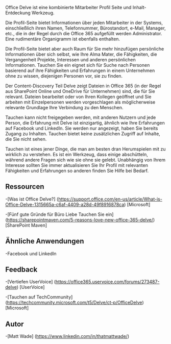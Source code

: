 
Office Delve ist eine kombinierte Mitarbeiter Profil Seite und Inhalt-Entdeckung
Werkzeug.

Die Profil-Seite bietet Informationen über jeden Mitarbeiter in der
Systems, einschließlich ihren Namen, Telefonnummer, Bürostandort, e-Mail,
Manager, etc., die in der Regel durch die Office 365 aufgefüllt werden
Administrator. Eine rudimentäre Organigramm ist ebenfalls enthalten.

Die Profil-Seite bietet aber auch Raum für Sie mehr hinzufügen
persönliche Informationen über sich selbst, wie Ihre Alma Mater, die Fähigkeiten, die Vergangenheit
Projekte, Interessen und anderen persönlichen Informationen. Tauchen Sie ein eignet sich für
Suche nach Personen basierend auf ihre Fähigkeiten und Erfahrungen in einem Unternehmen
ohne zu wissen, diejenigen Personen vor, sie zu finden.

Der Content-Discovery Teil Delve zeigt Dateien in Office 365
(in der Regel aus SharePoint Online und OneDrive für Unternehmen) sind, die
für Sie relevant. Dateien bearbeitet oder von Ihren Kollegen geöffnet und
Sie arbeiten mit Einzelpersonen werden vorgeschlagen als möglicherweise relevante Grundlage
Ihre Verbindung zu den Menschen.

Tauchen kann nicht freigegeben werden, mit anderen Nutzern und jede Person, die Erfahrung
mit Delve ist einzigartig, ähnlich wie Ihre Erfahrungen auf Facebook und
LinkedIn. Sie werden nur angezeigt, haben Sie bereits Zugang zu Inhalten.
Tauchen bietet keine zusätzlichen Zugriff auf Inhalte, die Sie nicht sehen.

Tauchen ist eines jener Dinge, die man am besten dran Herumspielen mit zu
wirklich zu verstehen. Es ist ein Werkzeug, dass einige abschütteln, während andere Fragen sich
wie sie ohne sie gelebt. Unabhängig von Ihrem Interesse sollten Sie
immer aktualisieren Sie Ihr Profil mit relevanten Fähigkeiten und Erfahrungen so anderen
finden Sie Hilfe bei Bedarf.

Ressourcen
---------

-[Was ist Office
    Delve?] (https://support.office.com/en-us/article/What-is-Office-Delve-1315665a-c6af-4409-a28d-49f8916878ca)
    \[Microsoft\]

-[Fünf gute Gründe für Büro Liebe
    Tauchen Sie ein] (https://sharepointmaven.com/5-reasons-love-new-office-365-delve/)
    \[SharePoint Maven\]

Ähnliche Anwendungen
--------------------

-Facebook und LinkedIn

Feedback
---------

-[Vertiefen UserVoice] (https://office365.uservoice.com/forums/273487-delve)
    \[UserVoice\]

-[Tauchen auf TechCommunity] (https://techcommunity.microsoft.com/t5/Delve/ct-p/OfficeDelve)
    \[Microsoft\]

Autor
---------

-[Matt Wade] (https://www.linkedin.com/in/thatmattwade/)

